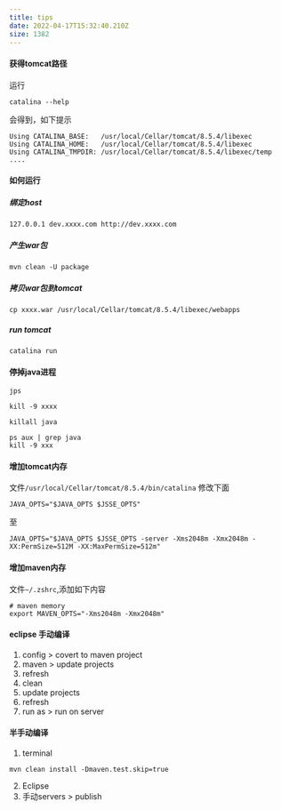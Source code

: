 ```yaml
---
title: tips
date: 2022-04-17T15:32:40.210Z
size: 1382
---
```

#### 获得tomcat路径
运行
```shell
catalina --help
```
会得到，如下提示
```shell
Using CATALINA_BASE:   /usr/local/Cellar/tomcat/8.5.4/libexec
Using CATALINA_HOME:   /usr/local/Cellar/tomcat/8.5.4/libexec
Using CATALINA_TMPDIR: /usr/local/Cellar/tomcat/8.5.4/libexec/temp
....
```

#### 如何运行
##### 绑定host
```shell
127.0.0.1 dev.xxxx.com http://dev.xxxx.com
```
##### 产生war包
```shell
mvn clean -U package
```
##### 拷贝war包到tomcat
```shell
cp xxxx.war /usr/local/Cellar/tomcat/8.5.4/libexec/webapps
```
##### run tomcat
```shell
catalina run
```

#### 停掉java进程
```shell
jps

kill -9 xxxx
```

```shell
killall java
```

```shell
ps aux | grep java 
kill -9 xxx
```


#### 增加tomcat内存
文件`/usr/local/Cellar/tomcat/8.5.4/bin/catalina`
修改下面

```shell
JAVA_OPTS="$JAVA_OPTS $JSSE_OPTS" 
```
至
```shell
JAVA_OPTS="$JAVA_OPTS $JSSE_OPTS -server -Xms2048m -Xmx2048m -XX:PermSize=512M -XX:MaxPermSize=512m" 
```

#### 增加maven内存
文件`~/.zshrc`,添加如下内容
```
# maven memory
export MAVEN_OPTS="-Xms2048m -Xmx2048m"
```

#### eclipse 手动编译
1. config > covert to maven project
2. maven > update projects
3. refresh
4. clean
5. update projects
6. refresh
7. run as > run on server

#### 半手动编译
1. terminal
```shell
mvn clean install -Dmaven.test.skip=true
```
2. Eclipse
3. 手动servers > publish

